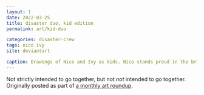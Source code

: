 ```yaml
---
layout: 1
date: 2022-03-25
title: disaster duo, kid edition
permalink: art/kid-duo

categories: disaster-crew
tags: nico ivy
site: deviantart

caption: Drawings of Nico and Ivy as kids. Nico stands proud in the bright sun; Ivy is less certain in a murky blue.
---
```

Not strictly intended to go together, but not *not* intended to go together. Originally posted as part of [a monthly art roundup](https://www.deviantart.com/a-flyleaf/art/roundup-03-2022-slap-of-dash-912151918).